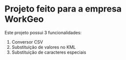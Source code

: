 # Projeto feito para a empresa WorkGeo

Este projeto possui 3 funcionalidades: 

  1. Conversor CSV
  2. Substituição de valores no KML
  3. Substituição de caracteres especiais
